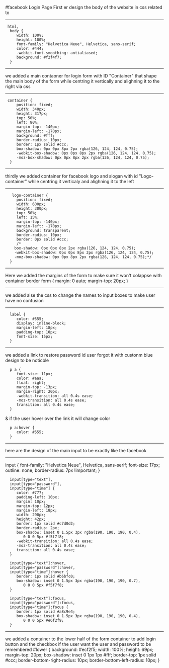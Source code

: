 #facebook Login Page
First er design the body of the website in css related to <body>
  __________________________________________________________________
     html,
      body {
         width: 100%;
         height: 100%;
         font-family: "Helvetica Neue", Helvetica, sans-serif;
         color: #444;
         -webkit-font-smoothing: antialiased;
         background: #f2f4f7;
      }
  __________________________________________________________________
  
  we added a main contaoner for login form with ID "Container" that shape the main body of the form while centring it vertically and alighning it to the right via css
  __________________________________________________________________
     container {
         position: fixed;
         width: 340px;
         height: 317px;
         top: 50%;
         left: 80%;
         margin-top: -140px;
         margin-left: -170px;
         background: #fff;
         border-radius: 10px;
         border: 1px solid #ccc;
         box-shadow: 0px 0px 8px 2px rgba(126, 124, 124, 0.75);
         -webkit-box-shadow: 0px 0px 8px 2px rgba(126, 124, 124, 0.75);
         -moz-box-shadow: 0px 0px 8px 2px rgba(126, 124, 124, 0.75);
      }
  ___________________________________________________________________
  
  thirdly we added container for facebook logo and slogan  with id "Logo-container" while centring it verticaly and alighning it to the left
  __________________________________________________________________
       logo-container {
         position: fixed;
         width: 600px;
         height: 300px;
         top: 50%;
         left: 15%;
         margin-top: -140px;
         margin-left: -170px;
         background: transparent;
         border-radius: 10px;
         border: 0px solid #ccc;
         /*
        box-shadow: 0px 0px 8px 2px rgba(126, 124, 124, 0.75);
        -webkit-box-shadow: 0px 0px 8px 2px rgba(126, 124, 124, 0.75);
        -moz-box-shadow: 0px 0px 8px 2px rgba(126, 124, 124, 0.75);*/
      }
  __________________________________________________________________
  Here we added the margins of the form to make sure it won't colappse with container border
      form {
         margin: 0 auto;
         margin-top: 20px;
      }
  _____________________________________
  
  we added alse the css to change the names to input boxes to make user have no confusion
_____________________________________
      label {
         color: #555;
         display: inline-block;
         margin-left: 18px;
         padding-top: 10px;
         font-size: 15px;
      }
  ___________________________________
  
  we added a link to restore password id user forgot it with custonm blue design to be noticble

      p a {
         font-size: 11px;
         color: #aaa;
         float: right;
         margin-top: -13px;
         margin-right: 20px;
         -webkit-transition: all 0.4s ease;
         -moz-transition: all 0.4s ease;
         transition: all 0.4s ease;
      }
  & if the user hover over the link it will change color

      p a:hover {
         color: #555;
      }
  __________________________________________________________________
  
  
  here are the design of the main input to be exactly like the facebook
  _______________________________________________________________
  input {
         font-family: "Helvetica Neue", Helvetica, sans-serif;
         font-size: 17px;
         outline: none;
         border-radius: 7px !important;
      }

      input[type="text"],
      input[type="password"],
      input[type="time"] {
         color: #777;
         padding-left: 10px;
         margin: 10px;
         margin-top: 12px;
         margin-left: 18px;
         width: 290px;
         height: 42px;
         border: 1px solid #c7d0d2;
         border-radius: 2px;
         box-shadow: inset 0 1.5px 3px rgba(190, 190, 190, 0.4),
            0 0 0 5px #f5f7f8;
         -webkit-transition: all 0.4s ease;
         -moz-transition: all 0.4s ease;
         transition: all 0.4s ease;
      }

      input[type="text"]:hover,
      input[type="password"]:hover,
      input[type="time"]:hover {
         border: 1px solid #b6bfc0;
         box-shadow: inset 0 1.5px 3px rgba(190, 190, 190, 0.7),
            0 0 0 5px #f5f7f8;
      }

      input[type="text"]:focus,
      input[type="password"]:focus,
      input[type="time"]:focus {
         border: 1px solid #a8c9e4;
         box-shadow: inset 0 1.5px 3px rgba(190, 190, 190, 0.4),
            0 0 0 5px #e6f2f9;
      }
 ___________________________________________________________________
  
  we added a container to the lower half of the form container to add login button and the checkbox if the user want the user and password to be remembered
  #lower {
         background: #ecf2f5;
         width: 100%;
         height: 69px;
         margin-top: 20px;
         box-shadow: inset 0 1px 1px #fff;
         border-top: 1px solid #ccc;
         border-bottom-right-radius: 10px;
         border-bottom-left-radius: 10px;
      }

  
